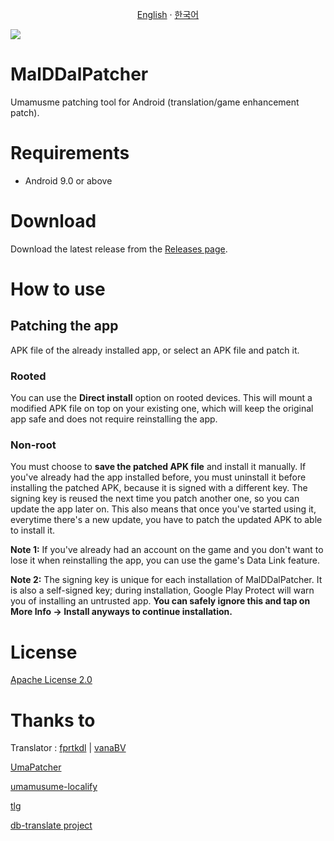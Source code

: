<p align="center"> 
  <a href="README.md">English</a> 
  ·
  <a href="README-KR.md">한국어</a> 
</p>

 ![](https://dcbadge.vercel.app/api/shield/731662377799647384)
# MalDDalPatcher
Umamusme patching tool for Android (translation/game enhancement patch).

# Requirements
- Android 9.0 or above

# Download
Download the latest release from the [Releases page](https://github.com/Seungpyo1007/MalDDalPatcher/releases).

# How to use
## Patching the app
APK file of the already installed app, or select an APK file and patch it.

### Rooted
You can use the **Direct install** option on rooted devices. This will mount a modified APK file on
top on your existing one, which will keep the original app safe and does not require reinstalling the
app.

### Non-root
You must choose to **save the patched APK file** and install it manually. If you've already had the
app installed before, you must uninstall it before installing the patched APK, because it is signed
with a different key. The signing key is reused the next time you patch another one, so you can update
the app later on. This also means that once you've started using it, everytime there's a new update,
you have to patch the updated APK to able to install it.

**Note 1:** If you've already had an account on the game and you don't want to lose it when reinstalling
the app, you can use the game's Data Link feature.

**Note 2:** The signing key is unique for each installation of MalDDalPatcher. It is also a self-signed
key; during installation, Google Play Protect will warn you of installing an untrusted app. **You
can safely ignore this and tap on More Info -> Install anyways to continue installation.**

# License
[Apache License 2.0](LICENSE)

# Thanks to
Translator : [fprtkdl](https://github.com/fprtkdl) | [vanaBV](https://github.com/vanaBV)

[UmaPatcher](https://github.com/LeadRDRK/UmaPatcher)

[umamusume-localify](https://github.com/GEEKiDoS/umamusume-localify)

[tlg](https://github.com/MinamiChiwa/Trainers-Legend-G)

[db-translate project](https://github.com/noccu/umamusume-db-translate)

[tl-progress]: docs/tl-progress.md
[translating]: docs/translating.md
[id-structure]: docs/id-structure.md
